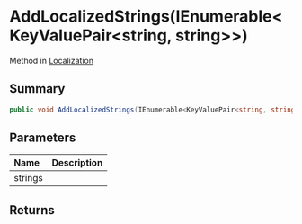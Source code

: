 # AddLocalizedStrings(IEnumerable<KeyValuePair<string, string>>)

Method in [Localization](/api/csharp/yarn.unity.localization.md)

## Summary



```csharp
public void AddLocalizedStrings(IEnumerable<KeyValuePair<string, string>> strings)
```

## Parameters

|Name|Description|
|:---|:---|
|strings||

## Returns



